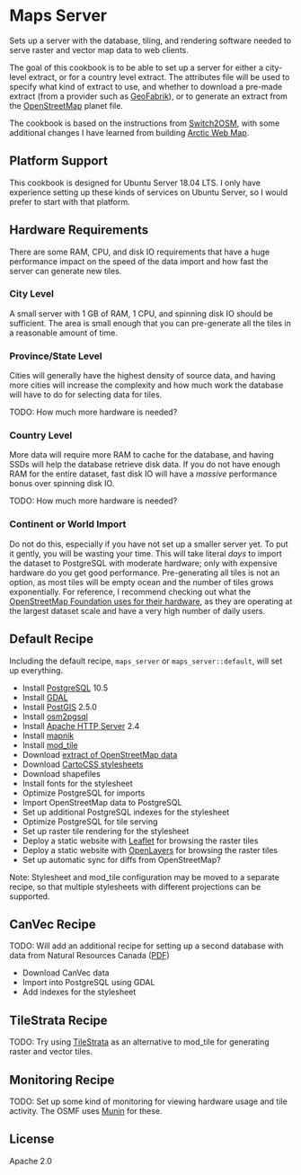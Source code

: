 # Maps Server

Sets up a server with the database, tiling, and rendering software needed to serve raster and vector map data to web clients.

The goal of this cookbook is to be able to set up a server for either a city-level extract, or for a country level extract. The attributes file will be used to specify what kind of extract to use, and whether to download a pre-made extract (from a provider such as [GeoFabrik][]), or to generate an extract from the [OpenStreetMap][] planet file.

The cookbook is based on the instructions from [Switch2OSM][], with some additional changes I have learned from building [Arctic Web Map][].

[Arctic Web Map]: https://webmap.arcticconnect.ca
[OpenStreetMap]: https://wiki.openstreetmap.org/wiki/Main_Page
[Switch2OSM]: https://switch2osm.org

## Platform Support

This cookbook is designed for Ubuntu Server 18.04 LTS. I only have experience setting up these kinds of services on Ubuntu Server, so I would prefer to start with that platform.

## Hardware Requirements

There are some RAM, CPU, and disk IO requirements that have a huge performance impact on the speed of the data import and how fast the server can generate new tiles.

### City Level

A small server with 1 GB of RAM, 1 CPU, and spinning disk IO should be sufficient. The area is small enough that you can pre-generate all the tiles in a reasonable amount of time.

### Province/State Level

Cities will generally have the highest density of source data, and having more cities will increase the complexity and how much work the database will have to do for selecting data for tiles.

TODO: How much more hardware is needed?

### Country Level

More data will require more RAM to cache for the database, and having SSDs will help the database retrieve disk data. If you do not have enough RAM for the entire dataset, fast disk IO will have a *massive* performance bonus over spinning disk IO.

TODO: How much more hardware is needed?

### Continent or World Import

Do not do this, especially if you have not set up a smaller server yet. To put it gently, you will be wasting your time. This will take literal *days* to import the dataset to PostgreSQL with moderate hardware; only with expensive hardware do you get good performance. Pre-generating all tiles is not an option, as most tiles will be empty ocean and the number of tiles grows exponentially. For reference, I recommend checking out what the [OpenStreetMap Foundation uses for their hardware][OSMF Servers], as they are operating at the largest dataset scale and have a very high number of daily users.

[OSMF Servers]: https://hardware.openstreetmap.org

## Default Recipe

Including the default recipe, `maps_server` or `maps_server::default`, will set up everything.

* Install [PostgreSQL][] 10.5
* Install [GDAL][]
* Install [PostGIS][] 2.5.0
* Install [osm2pgsql][]
* Install [Apache HTTP Server][] 2.4
* Install [mapnik][]
* Install [mod_tile][]
* Download [extract of OpenStreetMap data][GeoFabrik]
* Download [CartoCSS stylesheets][openstreetmap-carto]
* Download shapefiles
* Install fonts for the stylesheet
* Optimize PostgreSQL for imports
* Import OpenStreetMap data to PostgreSQL
* Set up additional PostgreSQL indexes for the stylesheet
* Optimize PostgreSQL for tile serving
* Set up raster tile rendering for the stylesheet
* Deploy a static website with [Leaflet][] for browsing the raster tiles
* Deploy a static website with [OpenLayers][] for browsing the raster tiles
* Set up automatic sync for diffs from OpenStreetMap?

Note: Stylesheet and mod_tile configuration may be moved to a separate recipe, so that multiple stylesheets with different projections can be supported.

[Apache HTTP Server]: https://httpd.apache.org
[GDAL]: https://www.gdal.org
[GeoFabrik]: http://download.geofabrik.de
[Leaflet]: https://leafletjs.com
[mapnik]: https://mapnik.org
[mod_tile]: https://github.com/openstreetmap/mod_tile
[OpenLayers]: http://openlayers.org
[openstreetmap-carto]: https://github.com/gravitystorm/openstreetmap-carto
[osm2pgsql]: https://github.com/openstreetmap/osm2pgsql
[PostGIS]: http://postgis.net
[PostgreSQL]: https://www.postgresql.org

## CanVec Recipe

TODO: Will add an additional recipe for setting up a second database with data from Natural Resources Canada ([PDF](https://www.nrcan.gc.ca/sites/www.nrcan.gc.ca/files/earthsciences/pdf/CanVec_en.pdf))

* Download CanVec data
* Import into PostgreSQL using GDAL
* Add indexes for the stylesheet

## TileStrata Recipe

TODO: Try using [TileStrata][] as an alternative to mod_tile for generating raster and vector tiles.

[TileStrata]: https://github.com/naturalatlas/tilestrata

## Monitoring Recipe

TODO: Set up some kind of monitoring for viewing hardware usage and tile activity. The OSMF uses [Munin][] for these.

[Munin]: http://munin-monitoring.org

## License

Apache 2.0
